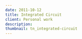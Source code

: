 ```yaml
---
date: 2011-10-12
title: Integrated Circuit
client: Personal work
description:
thumbnail: tn_integrated-circuit
---
```


<img srcset="/img/integrated-circuit-1x.png 1x, /img/integrated-circuit-2x.png 2x">
